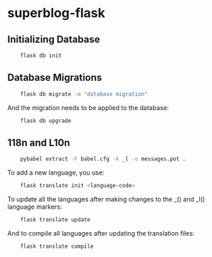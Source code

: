 # superblog-flask

## Initializing Database

```sh
    flask db init
```

## Database Migrations

```sh
    flask db migrate -m "database migration"
```

And the migration needs to be applied to the database:

```sh
    flask db upgrade
```

## 118n and L10n

```sh
    pybabel extract -F babel.cfg -k _l -o messages.pot .
```

To add a new language, you use:

```sh
    flask translate init <language-code>
```

To update all the languages after making changes to the \_() and \_l() language markers:

```sh
    flask translate update
```

And to compile all languages after updating the translation files:

```sh
    flask translate compile
```
